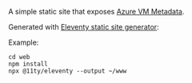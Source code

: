 A simple static site that exposes [Azure VM Metadata](https://docs.microsoft.com/en-us/azure/virtual-machines/linux/instance-metadata-service).

Generated with [Eleventy static site generator](https://11ty.dev):

Example: 
```
cd web
npm install
npx @11ty/eleventy --output ~/www
```
